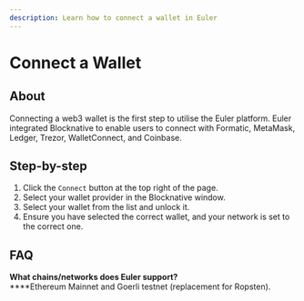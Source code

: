 ```yaml
---
description: Learn how to connect a wallet in Euler
---
```


# Connect a Wallet

## About

Connecting a web3 wallet is the first step to utilise the Euler platform. Euler integrated Blocknative to enable users to connect with Formatic, MetaMask, Ledger, Trezor, WalletConnect, and Coinbase.&#x20;

## Step-by-step

1. Click the `Connect` button at the top right of the page.
2. Select your wallet provider in the Blocknative window.
3. Select your wallet from the list and unlock it.
4. Ensure you have selected the correct wallet, and your network is set to the correct one.

## FAQ

**What chains/networks does Euler support?**\
****Ethereum Mainnet and Goerli testnet (replacement for Ropsten).&#x20;
